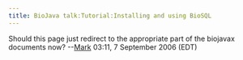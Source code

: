 ```yaml
---
title: BioJava talk:Tutorial:Installing and using BioSQL
---
```


Should this page just redirect to the appropriate part of the biojavax
documents now? --[Mark](User:Mark "wikilink") 03:11, 7 September 2006
(EDT)
